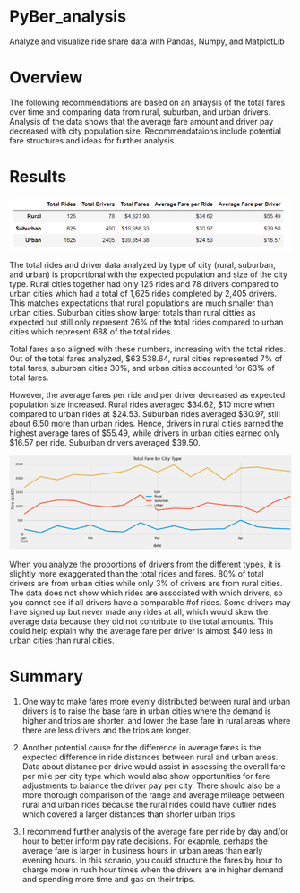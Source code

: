 # PyBer_analysis
Analyze and visualize ride share data with Pandas, Numpy, and MatplotLib

# Overview

The following recommendations are based on an anlaysis of the total fares over time and comparing data from rural, suburban, and urban drivers. Analysis of the data shows that the average fare amount and driver pay decreased with city population size. Recommendataions include potential fare structures and ideas for further analysis. 


# Results

![Ride Summary by City Type](analysis/PyBer_Summary_Chart.png)

The total rides and driver data analyzed by type of city (rural, suburban, and urban) is proportional with the expected population and size of the city type. Rural cities together had only 125 rides and 78 drivers compared to urban cities which had a total of 1,625 rides completed by 2,405 drivers. This matches expectations that rural populations are much smaller than urban cities. Suburban cities show larger totals than rural citties as expected but still only represent 26% of the total rides compared to urban cities which represent 68& of the total rides. 

Total fares also aligned with these numbers, increasing with the total rides. Out of the total fares analyzed, $63,538.64, rural cities represented 7% of total fares, suburban cities 30%, and urban cities accounted for 63% of total fares. 

However, the average fares per ride and per driver decreased as expected population size increased. Rural rides averaged $34.62, $10 more when compared to urban rides at $24.53. Suburban rides averaged $30.97, still about 6.50 more than urban rides. Hence, drivers in rural cities earned the highest average fares of $55.49, while drivers in urban cities earned only $16.57 per ride. Suburban drivers averaged $39.50. 

![Total Fares by City Type](analysis/PyBer_fare_summary_graph.png)

When you analyze the proportions of drivers from the different types, it is slightly more exaggerated than the total rides and fares. 80% of total drivers are from urban cities while only 3% of drivers are from rural cities. The data does not show which rides are associated with which drivers, so you cannot see if all drivers have a comparable #of rides. Some drivers may have signed up but never made any rides at all, which would skew the average data because they did not contribute to the total amounts. This could help explain why the average fare per driver is almost $40 less in urban cities than rural cities. 

# Summary 
1. One way to make fares more evenly distributed between rural and urban drivers is to raise the base fare in urban cities where the demand is higher and trips are shorter, and lower the base fare in rural areas where there are less drivers and the trips are longer. 

2. Another potential cause for the difference in average fares is the expected difference in ride distances between rural and urban areas. Data about distance per drive would assist in assessing the overall fare per mile per city type which would also show opportunities for fare adjustments to balance the driver pay per city. There should also be a more thorough comparison of the range and average mileage between rural and urban rides because the rural rides could have outlier rides which covered a larger distances than shorter urban trips.

3. I recommend further analysis of the average fare per ride by day and/or hour to better inform pay rate decisions. For exapmle, perhaps the average fare is larger in business hours in urban areas than early evening hours. In this scnario, you could structure the fares by hour to charge more in rush hour times when the drivers are in higher demand and spending more time and gas on their trips. 

